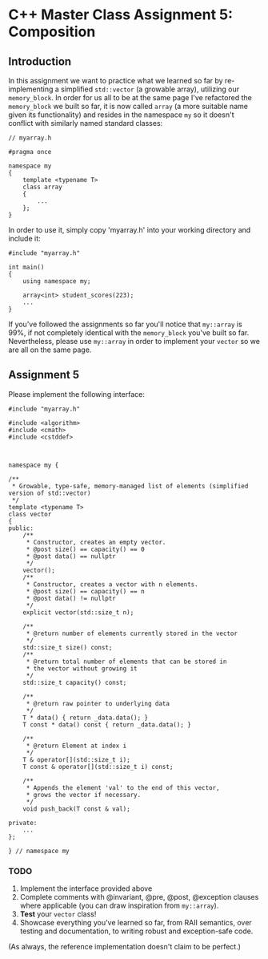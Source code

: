 # C++ Master Class Assignment 5: Composition

## Introduction

In this assignment we want to practice what we learned so far by re-implementing a simplified `std::vector` (a growable array), utilizing our `memory_block`. In order for us all to be at the same page I've refactored the `memory_block` we built so far, it is now called `array` (a more suitable name given its functionality) and resides in the namespace `my` so it doesn't conflict with similarly named standard classes:

```
// myarray.h

#pragma once

namespace my
{
    template <typename T>
    class array
    {
        ...
    };
}
```

In order to use it, simply copy 'myarray.h' into your working directory and include it:

```
#include "myarray.h"

int main()
{
    using namespace my;
    
    array<int> student_scores(223);
    ...
}
```

If you've followed the assignments so far you'll notice that `my::array` is 99%, if not completely identical with the `memory_block` you've built so far. Nevertheless, please use `my::array` in order to implement your `vector` so we are all on the same page.

## Assignment 5

Please implement the following interface:

```
#include "myarray.h"

#include <algorithm>
#include <cmath>
#include <cstddef>



namespace my {

/**
 * Growable, type-safe, memory-managed list of elements (simplified version of std::vector)
 */
template <typename T>
class vector
{
public:
	/**
	 * Constructor, creates an empty vector.
	 * @post size() == capacity() == 0
	 * @post data() == nullptr
	 */
	vector();
	/**
	 * Constructor, creates a vector with n elements.
	 * @post size() == capacity() == n
	 * @post data() != nullptr
	 */
	explicit vector(std::size_t n);

	/**
	 * @return number of elements currently stored in the vector
	 */
	std::size_t size() const;
	/**
	 * @return total number of elements that can be stored in
	 * the vector without growing it
	 */
	std::size_t capacity() const;

	/**
	 * @return raw pointer to underlying data
	 */
	T * data() { return _data.data(); }
	T const * data() const { return _data.data(); }

	/**
	 * @return Element at index i
	 */
	T & operator[](std::size_t i);
	T const & operator[](std::size_t i) const;

	/**
	 * Appends the element 'val' to the end of this vector,
	 * grows the vector if necessary.
	 */
	void push_back(T const & val);

private:
	...
};

} // namespace my
```

### TODO

1. Implement the interface provided above
2. Complete comments with @invariant, @pre, @post, @exception clauses where applicable (you can draw inspiration from `my::array`).
3. **Test** your `vector` class!
4. Showcase everything you've learned so far, from RAII semantics, over testing and documentation, to writing robust and exception-safe code.

(As always, the reference implementation doesn't claim to be perfect.)